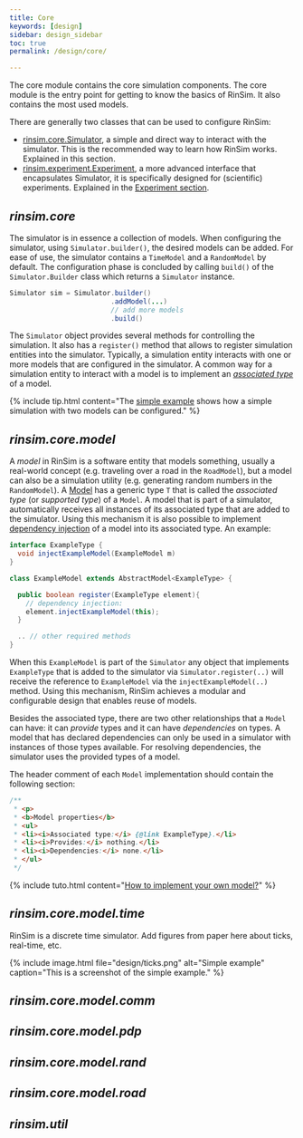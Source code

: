 ```yaml
---
title: Core
keywords: [design]
sidebar: design_sidebar
toc: true
permalink: /design/core/

---
```


The core module contains the core simulation components. The core module is the entry point for getting to know the basics of RinSim. It also contains the most used models.

There are generally two classes that can be used to configure RinSim:

 - [rinsim.core.Simulator](https://github.com/rinde/RinSim/blob/master/core/src/main/java/com/github/rinde/rinsim/core/Simulator.java), a simple and direct way to interact with the simulator. This is the recommended way to learn how RinSim works. Explained in this section.
 - [rinsim.experiment.Experiment](https://github.com/rinde/RinSim/blob/master/experiment/src/main/java/com/github/rinde/rinsim/experiment/Experiment.java), a more advanced interface that encapsulates Simulator, it is specifically designed for (scientific) experiments. Explained in the [Experiment section](/design/experiment/).

## _rinsim.core_

The simulator is in essence a collection of models. When configuring the simulator, using ``Simulator.builder()``, the desired models can be added. For ease of use, the simulator contains a ``TimeModel`` and a ``RandomModel`` by default. The configuration phase is concluded by calling ``build()`` of the ``Simulator.Builder`` class which returns a ``Simulator`` instance.

```java
Simulator sim = Simulator.builder()
                         .addModel(...)
                         // add more models
                         .build()
```                            

The ``Simulator`` object provides several methods for controlling the simulation. It also has a ``register()`` method that allows to register simulation entities into the simulator. Typically, a simulation entity interacts with one or more models that are configured in the simulator. A common way for a simulation entity to interact with a model is to implement an [_associated type_](#rinsimcoremodel) of a model.

{% include tip.html content="The [simple example](/examples/simple/) shows how a simple simulation with two models can be configured." %}


## _rinsim.core.model_

A _model_ in RinSim is a software entity that models something, usually a real-world concept (e.g. traveling over a road in the ``RoadModel``), but a model can also be a simulation utility (e.g. generating random numbers in the ``RandomModel``). A [Model](https://github.com/rinde/RinSim/blob/master/core/src/main/java/com/github/rinde/rinsim/core/model/Model.java) has a generic type ``T`` that is called the _associated type_ (or _supported type_) of a ``Model``. A model that is part of a simulator, automatically receives all instances of its associated type that are added to the simulator. Using this mechanism it is also possible to implement [dependency injection](https://en.wikipedia.org/wiki/Dependency_injection) of a model into its associated type. An example:

```java
interface ExampleType {
  void injectExampleModel(ExampleModel m)
}

class ExampleModel extends AbstractModel<ExampleType> {

  public boolean register(ExampleType element){
    // dependency injection:
    element.injectExampleModel(this);
  }

  .. // other required methods
}
```

When this ``ExampleModel`` is part of the ``Simulator`` any object that implements ``ExampleType`` that is added to the simulator via ``Simulator.register(..)`` will receive the reference to ``ExampleModel`` via the ``injectExampleModel(..)`` method. Using this mechanism, RinSim achieves a modular and configurable design that enables reuse of models.

Besides the associated type, there are two other relationships that a ``Model`` can have: it can _provide_ types and it can have _dependencies_ on types. A model that has declared dependencies can only be used in a simulator with instances of those types available. For resolving dependencies, the simulator uses the provided types of a model.

The header comment of each ``Model`` implementation should contain the following section:
```java
/**
 * <p> 
 * <b>Model properties</b>
 * <ul>
 * <li><i>Associated type:</i> {@link ExampleType}.</li>
 * <li><i>Provides:</i> nothing.</li>
 * <li><i>Dependencies:</i> none.</li>
 * </ul>
 */
```

{% include tuto.html content="[How to implement your own model?](/learn/tutorials/model/)" %}

## _rinsim.core.model.time_

RinSim is a discrete time simulator. Add figures from paper here about ticks, real-time, etc.

{% include image.html file="design/ticks.png" alt="Simple example" caption="This is a screenshot of the simple example." %}

## _rinsim.core.model.comm_

## _rinsim.core.model.pdp_

## _rinsim.core.model.rand_

## _rinsim.core.model.road_

## _rinsim.util_
